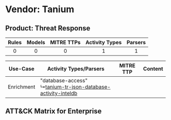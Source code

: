 Vendor: Tanium
==============
Product: Threat Response
------------------------
| Rules | Models | MITRE TTPs | Activity Types | Parsers |
|:-----:|:------:|:----------:|:--------------:|:-------:|
|   0   |   0    |     0      |       1        |    1    |

|  Use-Case  | Activity Types/Parsers    | MITRE TTP | Content    |
|:----------:| ---- | --------- | ---- |
| Enrichment |  "database-access"<br> ↳[tanium-tr-json-database-activity-inteldb](Ps/pC_taniumtrjsondatabaseactivityinteldb.md)<br> |    | [](RM/r_m_tanium_threat_response_Enrichment.md) |

ATT&CK Matrix for Enterprise
----------------------------
